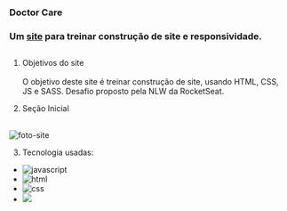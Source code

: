 ### **Doctor Care**

### Um [site](https://doctorscare.netlify.app/) para treinar construção de site e responsividade.

##

1. Objetivos do site<br><br>
O objetivo deste site é treinar construção de site, usando HTML, CSS, JS e SASS.
Desafio proposto pela NLW da RocketSeat.

2. Seção Inicial<br><br>
<img src="images/home.jpg" alt="foto-site"> 

3. Tecnologia usadas: <br>

* <img src="https://img.shields.io/badge/JavaScript-F7DF1E?style=for-the-badge&logo=javascript&logoColor=black" alt="javascript"><br>
* <img src="https://img.shields.io/badge/HTML5-E34F26?style=for-the-badge&logo=html5&logoColor=white" alt="html"><br>
* <img src="https://img.shields.io/badge/CSS3-1572B6?style=for-the-badge&logo=css3&logoColor=white" alt="css"><br>
* <img src="https://img.shields.io/badge/Sass-CC6699?style=for-the-badge&logo=sass&logoColor=white">